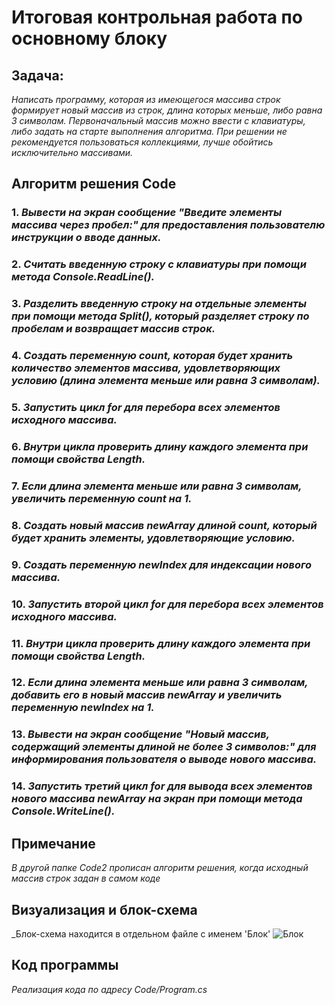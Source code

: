 # Итоговая контрольная работа по основному блоку
## Задача:
_Написать программу, которая из имеющегося массива строк формирует новый массив из строк, длина которых меньше, либо равна 3 символам. Первоначальный массив можно ввести с клавиатуры, либо задать на старте выполнения алгоритма. При решении не рекомендуется пользоваться коллекциями, лучше обойтись исключительно массивами._
## Алгоритм решения Code
### 1. _Вывести на экран сообщение "Введите элементы массива через пробел:" для предоставления пользователю инструкции о вводе данных._
### 2. _Считать введенную строку с клавиатуры при помощи метода Console.ReadLine()._
### 3. _Разделить введенную строку на отдельные элементы при помощи метода Split(), который разделяет строку по пробелам и возвращает массив строк._
### 4. _Создать переменную count, которая будет хранить количество элементов массива, удовлетворяющих условию (длина элемента меньше или равна 3 символам)._
### 5. _Запустить цикл for для перебора всех элементов исходного массива._
### 6. _Внутри цикла проверить длину каждого элемента при помощи свойства Length._
### 7. _Если длина элемента меньше или равна 3 символам, увеличить переменную count на 1._
### 8. _Создать новый массив newArray длиной count, который будет хранить элементы, удовлетворяющие условию._
### 9. _Создать переменную newIndex для индексации нового массива._
### 10. _Запустить второй цикл for для перебора всех элементов исходного массива._
### 11. _Внутри цикла проверить длину каждого элемента при помощи свойства Length._
### 12. _Если длина элемента меньше или равна 3 символам, добавить его в новый массив newArray и увеличить переменную newIndex на 1._
### 13. _Вывести на экран сообщение "Новый массив, содержащий элементы длиной не более 3 символов:" для информирования пользователя о выводе нового массива._
### 14. _Запустить третий цикл for для вывода всех элементов нового массива newArray на экран при помощи метода Console.WriteLine()._

## Примечание
_В другой папке Code2 прописан алгоритм решения, когда исходный массив строк задан в самом коде_ 

## Визуализация и блок-схема
_Блок-схема находится в отдельном файле с именем 'Блок'
![Блок](Блок.jpg)
## Код программы
_Реализация кода по адресу Code/Program.cs_
